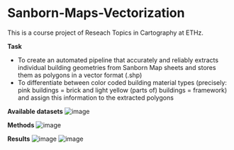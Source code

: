 # Sanborn-Maps-Vectorization

This is a course project of Reseach Topics in Cartography at ETHz.

**Task**
- To create an automated pipeline that accurately and reliably extracts individual building geometries from Sanborn Map sheets and stores them as polygons in a vector format (.shp)
- To differentiate between color coded building material types (precisely: pink buildings = brick and light yellow (parts of) buildings = framework) and assign this information to the extracted polygons

**Available datasets**
![image](https://user-images.githubusercontent.com/91590963/174076331-f8dfe059-5640-48ce-aad3-69a13c7c61b6.png)

**Methods**
![image](https://user-images.githubusercontent.com/91590963/174077213-224e40fe-5a74-44f1-a530-ebba7f2eae28.png)

**Results**
![image](https://user-images.githubusercontent.com/91590963/174077636-c0b7d250-54eb-47a0-b9a7-094808fa2a75.png)
![image](https://user-images.githubusercontent.com/91590963/174077781-b82691e4-5e3d-4985-84ad-53cb0f89fac8.png)
